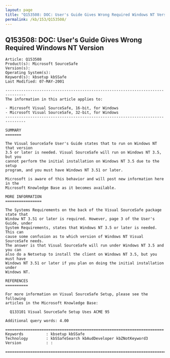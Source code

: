 ```yaml
---
layout: page
title: "Q153508: DOC: User's Guide Gives Wrong Required Windows NT Version"
permalink: /kb/153/Q153508/
---
```


## Q153508: DOC: User's Guide Gives Wrong Required Windows NT Version

	Article: Q153508
	Product(s): Microsoft SourceSafe
	Version(s): 
	Operating System(s): 
	Keyword(s): kbsetup kbSSafe
	Last Modified: 07-MAY-2001
	
	-------------------------------------------------------------------------------
	The information in this article applies to:
	
	- Microsoft Visual SourceSafe, 16-bit, for Windows 
	- Microsoft Visual SourceSafe, 32-bit, for Windows 
	-------------------------------------------------------------------------------
	
	SUMMARY
	=======
	
	The Visual SourceSafe User's Guide states that to run on Windows NT that version
	3.5 or later is needed. Visual SourceSafe will run on Windows NT 3.5, but you
	cannot perform the initial installation on Windows NT 3.5 due to the setup
	program, and you must have Windows NT 3.51 or later.
	
	Microsoft is aware of this behavior and will post new information here in the
	Microsoft Knowledge Base as it becomes available.
	
	MORE INFORMATION
	================
	
	The Systems Requirements on the back of the Visual SourceSafe package state that
	Window NT 3.51 or later is required. However, page 3 of the User's Guide, under
	System Requirements, states that Windows NT 3.5 or later is needed. This can
	cause some confusion as to which version of Windows NT Visual SourceSafe needs.
	The answer is that Visual SourceSafe will run under Windows NT 3.5 and you can
	also do a Netsetup to install the client on Windows NT 3.5, but you must have
	Windows NT 3.51 or later if you plan on doing the initial installation under
	Windows NT.
	
	REFERENCES
	==========
	
	For more information on Visual SourceSafe Setup, please see the following
	articles in the Microsoft Knowledge Base:
	
	  Q133101 Visual SourceSafe Setup Uses ACME 95
	
	Additional query words: 4.00
	
	======================================================================
	Keywords          : kbsetup kbSSafe 
	Technology        : kbSSafeSearch kbAudDeveloper kbZNotKeyword3
	Version           : :
	
	=============================================================================
	
